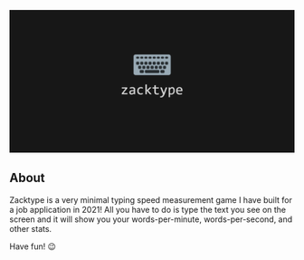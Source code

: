 [![zacktype](public/social-preview.png)](https://zacktype.jonasgeiler.com)

## About

Zacktype is a very minimal typing speed measurement game I have built for a job application in 2021!
All you have to do is type the text you see on the screen and it will show you your
words-per-minute, words-per-second, and other stats.

Have fun! 😉
